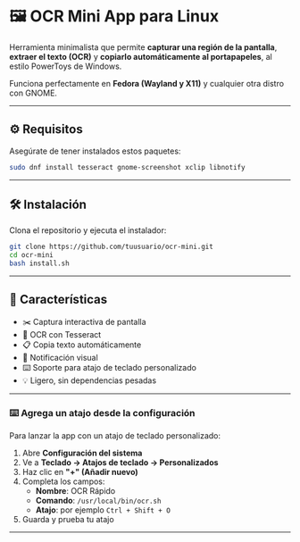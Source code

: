 # 🖼️ OCR Mini App para Linux

Herramienta minimalista que permite **capturar una región de la pantalla**, **extraer el texto (OCR)** y **copiarlo automáticamente al portapapeles**, al estilo PowerToys de Windows.

Funciona perfectamente en **Fedora (Wayland y X11)** y cualquier otra distro con GNOME.

---

## ⚙️ Requisitos

Asegúrate de tener instalados estos paquetes:

```bash
sudo dnf install tesseract gnome-screenshot xclip libnotify

```
---
## 🛠️ Instalación

Clona el repositorio y ejecuta el instalador:

```bash
git clone https://github.com/tuusuario/ocr-mini.git
cd ocr-mini
bash install.sh
```
---

## 🚀 Características

- ✂️ Captura interactiva de pantalla
- 🧠 OCR con Tesseract
- 📋 Copia texto automáticamente
- 🔔 Notificación visual
- ⌨️ Soporte para atajo de teclado personalizado
- 💡 Ligero, sin dependencias pesadas

---

### ⌨️ Agrega un atajo desde la configuración

Para lanzar la app con un atajo de teclado personalizado:

1. Abre **Configuración del sistema**
2. Ve a **Teclado → Atajos de teclado → Personalizados**
3. Haz clic en **"+" (Añadir nuevo)**
4. Completa los campos:
   - **Nombre**: OCR Rápido
   - **Comando**: `/usr/local/bin/ocr.sh`
   - **Atajo**: por ejemplo `Ctrl + Shift + O`
5. Guarda y prueba tu atajo

---

